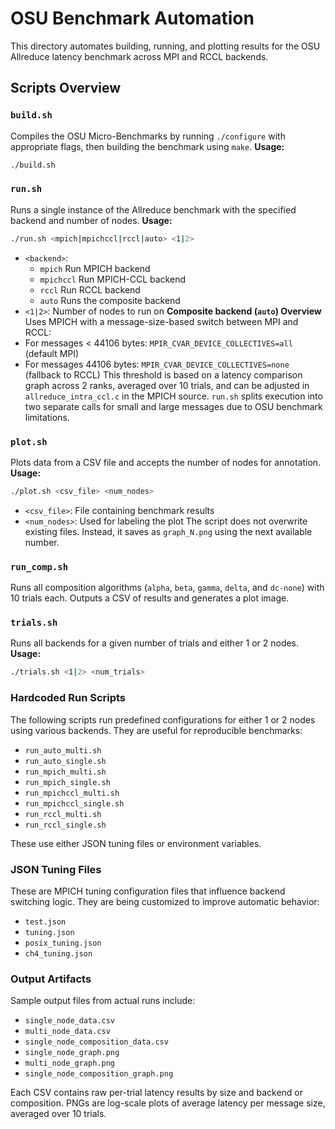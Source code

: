 # OSU Benchmark Automation

This directory automates building, running, and plotting results for the OSU Allreduce latency benchmark across MPI and RCCL backends.

## Scripts Overview
### `build.sh`
Compiles the OSU Micro-Benchmarks by running `./configure` with appropriate flags, then building the benchmark using `make`.
**Usage:**
```bash
./build.sh
```
### `run.sh`
Runs a single instance of the Allreduce benchmark with the specified backend and number of nodes.
**Usage:**
```bash
./run.sh <mpich|mpichccl|rccl|auto> <1|2>
```
- `<backend>`:
  - `mpich`  Run MPICH backend
  - `mpichccl`  Run MPICH-CCL backend
  - `rccl`  Run RCCL backend
  - `auto`  Runs the composite backend
- `<1|2>`: Number of nodes to run on
**Composite backend (`auto`) Overview**
Uses MPICH with a message-size-based switch between MPI and RCCL:
- For messages < 44106 bytes: `MPIR_CVAR_DEVICE_COLLECTIVES=all` (default MPI)
- For messages  44106 bytes: `MPIR_CVAR_DEVICE_COLLECTIVES=none` (fallback to RCCL)
This threshold is based on a latency comparison graph across 2 ranks, averaged over 10 trials, and can be adjusted in `allreduce_intra_ccl.c` in the MPICH source. `run.sh` splits execution into two separate calls for small and large messages due to OSU benchmark limitations.

### `plot.sh`
Plots data from a CSV file and accepts the number of nodes for annotation.
**Usage:**
```bash
./plot.sh <csv_file> <num_nodes>
```
- `<csv_file>`: File containing benchmark results
- `<num_nodes>`: Used for labeling the plot
The script does not overwrite existing files. Instead, it saves as `graph_N.png` using the next available number.

### `run_comp.sh`
Runs all composition algorithms (`alpha`, `beta`, `gamma`, `delta`, and `dc-none`) with 10 trials each. Outputs a CSV of results and generates a plot image.

### `trials.sh`
Runs all backends for a given number of trials and either 1 or 2 nodes.
**Usage:**
```bash
./trials.sh <1|2> <num_trials>
```

### Hardcoded Run Scripts
The following scripts run predefined configurations for either 1 or 2 nodes using various backends. They are useful for reproducible benchmarks:
- `run_auto_multi.sh`
- `run_auto_single.sh`
- `run_mpich_multi.sh`
- `run_mpich_single.sh`
- `run_mpichccl_multi.sh`
- `run_mpichccl_single.sh`
- `run_rccl_multi.sh`
- `run_rccl_single.sh`

These use either JSON tuning files or environment variables.

### JSON Tuning Files
These are MPICH tuning configuration files that influence backend switching logic. They are being customized to improve automatic behavior:
- `test.json`
- `tuning.json`
- `posix_tuning.json`
- `ch4_tuning.json`

### Output Artifacts
Sample output files from actual runs include:
- `single_node_data.csv`
- `multi_node_data.csv`
- `single_node_composition_data.csv`
- `single_node_graph.png`
- `multi_node_graph.png`
- `single_node_composition_graph.png`

Each CSV contains raw per-trial latency results by size and backend or composition. PNGs are log-scale plots of average latency per message size, averaged over 10 trials.
